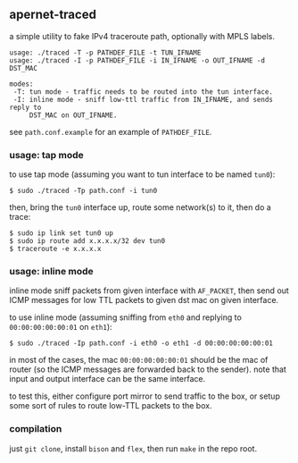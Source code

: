 apernet-traced
---

a simple utility to fake IPv4 traceroute path, optionally with MPLS labels.

```
usage: ./traced -T -p PATHDEF_FILE -t TUN_IFNAME
usage: ./traced -I -p PATHDEF_FILE -i IN_IFNAME -o OUT_IFNAME -d DST_MAC

modes:
 -T: tun mode - traffic needs to be routed into the tun interface.
 -I: inline mode - sniff low-ttl traffic from IN_IFNAME, and sends reply to
     DST_MAC on OUT_IFNAME.
```

see `path.conf.example` for an example of `PATHDEF_FILE`.

### usage: tap mode

to use tap mode (assuming you want to tun interface to be named `tun0`):

```
$ sudo ./traced -Tp path.conf -i tun0
```

then, bring the `tun0` interface up, route some network(s) to it, then do a trace:

```
$ sudo ip link set tun0 up
$ sudo ip route add x.x.x.x/32 dev tun0
$ traceroute -e x.x.x.x
```

### usage: inline mode

inline mode sniff packets from given interface with `AF_PACKET`, then send out ICMP messages for low TTL packets to given dst mac on given interface.

to use inline mode (assuming sniffing from `eth0` and replying to `00:00:00:00:00:01` on `eth1`):

```
$ sudo ./traced -Ip path.conf -i eth0 -o eth1 -d 00:00:00:00:00:01
```

in most of the cases, the mac `00:00:00:00:00:01` should be the mac of router (so the ICMP messages are forwarded back to the sender). note that input and output interface can be the same interface.

to test this, either configure port mirror to send traffic to the box, or setup some sort of rules to route low-TTL packets to the box.

### compilation

just `git clone`, install `bison` and `flex`, then run `make` in the repo root.